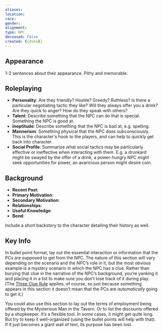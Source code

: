 ```yaml
---
aliases: 
location: 
race: 
gender: 
alignment: 
type: NPC
deceased: False
created: {{date}}
---
```

## Appearance
1-2 sentences about their appearance. Pithy and memorable.
## Roleplaying
- **Personality**: Are they friendly? Hostile? Greedy? Ruthless? Is there a particular negotiating tactic they like? Will they always offer you a drink? Are they quick to anger? How do they speak with others?
-  **Talent**: Describe something that the NPC can do that is special. Something the NPC is good at.
- **Ineptitude**: Describe something that the NPC is bad at, e.g. spelling.
- **Mannerism**: Something physical that the NPC does subconsciously. This is the character's hook to the players, and can help to quickly get back into character.
- **Social Profile**: Summarize what social tactics may be particularly effective or ineffective when interacting with them. E.g. a drunkard might be swayed by the offer of a drink, a power-hungry NPC might seek opportunities for power, an avaricious person might desire coin.
## Background
- **Recent Past**: 
- **Primary Motivation**: 
- **Secondary Motivation**: 
- **Relationships**: 
- **Useful Knowledge**: 
- **Bond**: 

Include a short backstory to the character detailing their history as well.
## Key Info 
In bullet point format, lay out the essential interaction or information that the PCs are supposed to get from the NPC. The nature of this section will vary depending on the scenario and the NPC’s role in it, but the most obvious example is a mystery scenario in which the NPC has a clue. Rather than burying that clue in the narrative of the NPC’s background, you’re yanking it and placing it in a list to make sure you don’t lose track of it during play. (The [Three Clue Rule](https://thealexandrian.net/wordpress/1118/roleplaying-games/three-clue-rule) applies, of course, so just because something appears in this section it doesn’t mean that the PCs are _automatically_ going to get it.)

You could also use this section to lay out the terms of employment being offered by the Mysterious Man in the Tavern. Or to list the discounts offered by a shopkeeper. It’s a flexible tool. In some cases, it might get quite long. But try to keep it well-organized (using the bullet points will help with that). If it just becomes a giant wall of text, its purpose has been lost.